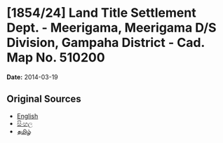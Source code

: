# [1854/24] Land Title Settlement Dept. - Meerigama, Meerigama D/S Division, Gampaha District - Cad. Map No. 510200

**Date:** 2014-03-19

## Original Sources

- [English](https://documents.gov.lk/view/extra-gazettes/2014/3/1854-24_E.pdf)
- [සිංහල](https://documents.gov.lk/view/extra-gazettes/2014/3/1854-24_S.pdf)
- [தமிழ்](https://documents.gov.lk/view/extra-gazettes/2014/3/1854-24_T.pdf)
